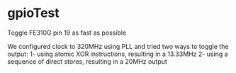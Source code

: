 # gpioTest

Toggle FE310G pin 19 as fast as possible

We configured clock to 320MHz using PLL and tried two ways to toggle the output:
1- using atomic XOR instructions, resulting in a 13.33MHz
2- using a sequence of direct stores, resulting in a 20MHz output
